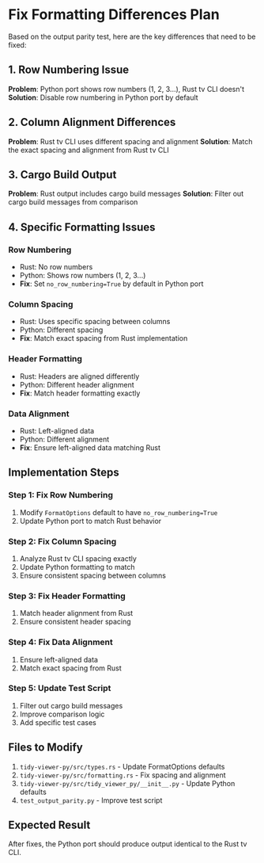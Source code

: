 # Fix Formatting Differences Plan

Based on the output parity test, here are the key differences that need to be fixed:

## 1. Row Numbering Issue
**Problem**: Python port shows row numbers (1, 2, 3...), Rust tv CLI doesn't
**Solution**: Disable row numbering in Python port by default

## 2. Column Alignment Differences
**Problem**: Rust tv CLI uses different spacing and alignment
**Solution**: Match the exact spacing and alignment from Rust tv CLI

## 3. Cargo Build Output
**Problem**: Rust output includes cargo build messages
**Solution**: Filter out cargo build messages from comparison

## 4. Specific Formatting Issues

### Row Numbering
- Rust: No row numbers
- Python: Shows row numbers (1, 2, 3...)
- **Fix**: Set `no_row_numbering=True` by default in Python port

### Column Spacing
- Rust: Uses specific spacing between columns
- Python: Different spacing
- **Fix**: Match exact spacing from Rust implementation

### Header Formatting
- Rust: Headers are aligned differently
- Python: Different header alignment
- **Fix**: Match header formatting exactly

### Data Alignment
- Rust: Left-aligned data
- Python: Different alignment
- **Fix**: Ensure left-aligned data matching Rust

## Implementation Steps

### Step 1: Fix Row Numbering
1. Modify `FormatOptions` default to have `no_row_numbering=True`
2. Update Python port to match Rust behavior

### Step 2: Fix Column Spacing
1. Analyze Rust tv CLI spacing exactly
2. Update Python formatting to match
3. Ensure consistent spacing between columns

### Step 3: Fix Header Formatting
1. Match header alignment from Rust
2. Ensure consistent header spacing

### Step 4: Fix Data Alignment
1. Ensure left-aligned data
2. Match exact spacing from Rust

### Step 5: Update Test Script
1. Filter out cargo build messages
2. Improve comparison logic
3. Add specific test cases

## Files to Modify

1. `tidy-viewer-py/src/types.rs` - Update FormatOptions defaults
2. `tidy-viewer-py/src/formatting.rs` - Fix spacing and alignment
3. `tidy-viewer-py/src/tidy_viewer_py/__init__.py` - Update Python defaults
4. `test_output_parity.py` - Improve test script

## Expected Result
After fixes, the Python port should produce output identical to the Rust tv CLI.
